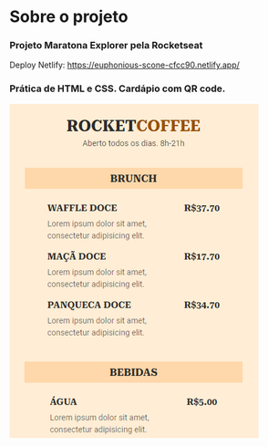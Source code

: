 # Sobre o projeto

### Projeto Maratona Explorer pela Rocketseat

Deploy Netlify: https://euphonious-scone-cfcc90.netlify.app/ 


### Prática de HTML e CSS. Cardápio com QR code.

![cardapio](https://github.com/AleehSophia/maratona-rocketseat/blob/main/assets/cardapio.png?raw=true)